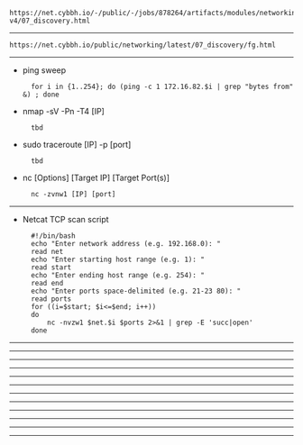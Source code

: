     https://net.cybbh.io/-/public/-/jobs/878264/artifacts/modules/networking/slides-v4/07_discovery.html
_________________________________________________________________________________________________________________
    https://net.cybbh.io/public/networking/latest/07_discovery/fg.html
_________________________________________________________________________________________________________________
- ping sweep
  
        for i in {1..254}; do (ping -c 1 172.16.82.$i | grep "bytes from" &) ; done

- nmap -sV -Pn -T4 [IP]

        tbd

- sudo traceroute [IP] -p [port]

        tbd

- nc [Options] [Target IP] [Target Port(s)]

        nc -zvnw1 [IP] [port]        
_________________________________________________________________________________________________________________
- Netcat TCP scan script

        #!/bin/bash
        echo "Enter network address (e.g. 192.168.0): "
        read net
        echo "Enter starting host range (e.g. 1): "
        read start
        echo "Enter ending host range (e.g. 254): "
        read end
        echo "Enter ports space-delimited (e.g. 21-23 80): "
        read ports
        for ((i=$start; $i<=$end; i++))
        do
            nc -nvzw1 $net.$i $ports 2>&1 | grep -E 'succ|open'
        done
_________________________________________________________________________________________________________________



_________________________________________________________________________________________________________________



_________________________________________________________________________________________________________________



_________________________________________________________________________________________________________________



_________________________________________________________________________________________________________________



_________________________________________________________________________________________________________________



_________________________________________________________________________________________________________________



_________________________________________________________________________________________________________________



_________________________________________________________________________________________________________________



_________________________________________________________________________________________________________________



_________________________________________________________________________________________________________________



_________________________________________________________________________________________________________________
